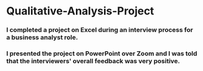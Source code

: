 # Qualitative-Analysis-Project
### I completed a project on Excel during an interview process for a business analyst role.
### I presented the project on PowerPoint over Zoom and I was told that the interviewers' overall feedback was very positive. 
